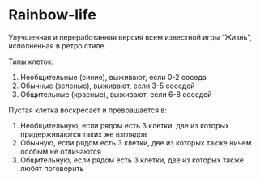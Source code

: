 # Rainbow-life
Улучшенная и переработанная версия всем известной игры “Жизнь”, исполненная в ретро стиле.

Типы клеток:
1. Необщительные (синие), выживают, если 0-2 соседа
2. Обычные (зеленые), выживают, если 3-5 соседей
3. Общительные (красные), выживают, если 6-8 соседей 

Пустая клетка воскресает и превращается в:
1. Необщительную, если рядом есть 3 клетки, две из которых придерживаются таких же взглядов 
2. Обычную, если рядом есть 3 клетки, две из которых также ничем особым не отличаются
3. Общительную, если рядом есть 3 клетки, две из которых также любят поговорить 
